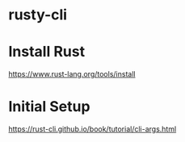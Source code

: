 # rusty-cli

# Install Rust
https://www.rust-lang.org/tools/install

# Initial Setup
https://rust-cli.github.io/book/tutorial/cli-args.html

